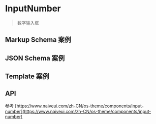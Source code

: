 # InputNumber

> 数字输入框

## Markup Schema 案例

<dumi-previewer demoPath="guide/input-number/markup-schema" />

## JSON Schema 案例

<dumi-previewer demoPath="guide/input-number/json-schema" />

## Template 案例

<dumi-previewer demoPath="guide/input-number/template" />

## API

参考 [https://www.naiveui.com/zh-CN/os-theme/components/input-number](https://www.naiveui.com/zh-CN/os-theme/components/input-number)
